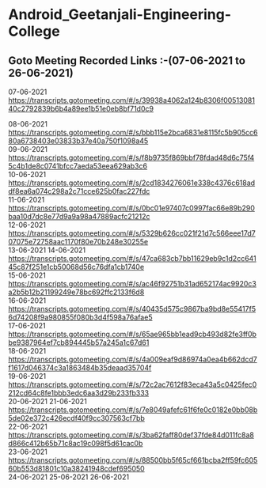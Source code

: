 # Android_Geetanjali-Engineering-College

## Goto Meeting  Recorded Links :-(07-06-2021 to 26-06-2021)
07-06-2021
https://transcripts.gotomeeting.com/#/s/39938a4062a124b8306f0051308140c2792839b6b4a89ee1b51e0eb8bf71d0c9<br>

08-06-2021
https://transcripts.gotomeeting.com/#/s/bbb115e2bca6831e8115fc5b905cc680a6738403e03833b37e40a750f1098a45<br>
09-06-2021
https://transcripts.gotomeeting.com/#/s/f8b9735f869bbf78fdad48d6c75f45c4b1de8c0741bfcc7aeda53eea629ab3c6<br>
10-06-2021
https://transcripts.gotomeeting.com/#/s/2cd1834276061e338c4376c618addf8ea6a074c298a2c71cce625b0fac227fdc<br>
11-06-2021
https://transcripts.gotomeeting.com/#/s/0bc01e97407c0997fac66e89b290baa10d7dc8e77d9a9a98a47889acfc21212c<br>
12-06-2021
https://transcripts.gotomeeting.com/#/s/5329b626cc021f21d7c566eee17d707075e72758aac1170f80e70b248e30255e<br>
13-06-2021
14-06-2021
https://transcripts.gotomeeting.com/#/s/47ca683cb7bb11629eb9c1d2cc64145c87f251e1cb50068d56c76dfa1cb1740e<br>
15-06-2021
https://transcripts.gotomeeting.com/#/s/ac46f92751b31ad652174ac9920c3a2b5b12b21199249e78bc692ffc2133f6d8<br>
16-06-2021
https://transcripts.gotomeeting.com/#/s/40435d575c9867ba9bd8e55417f56d74208f9a980855f080b3d4f598a76afae5<br>
17-06-2021
https://transcripts.gotomeeting.com/#/s/65ae965bb1ead9cb493d82fe3ff0bbe9387964ef7cb894445b57a245a1c67d61<br>
18-06-2021
https://transcripts.gotomeeting.com/#/s/4a009eaf9d86974a0ea4b662dcd7f1617d046374c3a1863484b35deaad35704f<br>
19-06-2021
https://transcripts.gotomeeting.com/#/s/72c2ac7612f83eca43a5c0425fec0212cd64c8fe1bbb3edc6aa3d29b233fb333<br>
20-06-2021
21-06-2021
https://transcripts.gotomeeting.com/#/s/7e8049afefc61f6fe0c0182e0bb08b5de02e372c426ecdf40f9cc307563cf7bb<br>
22-06-2021
https://transcripts.gotomeeting.com/#/s/3ba62faff80def37fde84d011fc8a8d866c412b65b71c8ac19c098f5d61cac0b<br>
23-06-2021
https://transcripts.gotomeeting.com/#/s/88500bb5f65cf661bcba2ff59fc60560b553d81801c10a38241948cdef695050<br>
24-06-2021
25-06-2021
26-06-2021


